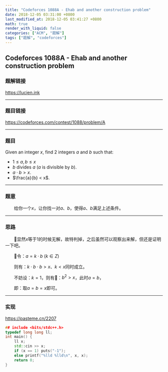 ```yaml
---
title: "Codeforces 1088A - Ehab and another construction problem"
date: 2018-12-05 03:31:00 +0800
last_modified_at: 2018-12-05 03:41:27 +0800
math: true
render_with_liquid: false
categories: ["ACM", "题解"]
tags: ["题解", "codeforces"]
---
```


## Codeforces 1088A - Ehab and another construction problem

### 题解链接

https://lucien.ink

---
### 题目链接

https://codeforces.com/contest/1088/problem/A

---
### 题目

Given an integer $x$, find 2 integers $a$ and $b$ such that: 

+ $1 \le a,b \le x$ 
+ $b$ divides $a$ ($a$ is divisible by $b$). 
+ $a \cdot b > x$. 
+ $\frac{a}{b} < x$. 

---
### 题意

&emsp;&emsp;给你一个$x$，让你找一对$a$、$b$，使得$a$、$b$满足上述条件。

---
### 思路

&emsp;&emsp;显然$x$等于$1$的时候无解，故特判掉，之后虽然可以观察出来解，但还是证明一下吧。

&emsp;&emsp;令：$a = k \cdot b\ (k \in Z)$

&emsp;&emsp;则有：$k \cdot b \cdot b > x$、$k < x$同时成立。

&emsp;&emsp;不妨设：$k = 1$，则有：$b ^ 2 > x$，此时$a = b$，

&emsp;&emsp;即：取$a = b = x$即可。

---
### 实现

https://pasteme.cn/2207

```cpp
## include <bits/stdc++.h>
typedef long long ll;
int main() {
    ll x;
    std::cin >> x;
    if (x == 1) puts("-1");
    else printf("%lld %lld\n", x, x);
    return 0;
}
```